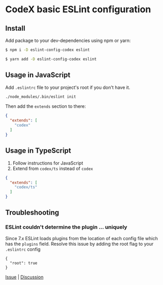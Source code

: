 # CodeX basic ESLint configuration

## Install

Add package to your dev-dependencies using npm or yarn:

```bash
$ npm i -D eslint-config-codex eslint

$ yarn add -D eslint-config-codex eslint
```

## Usage in JavaScript

Add `.eslintrc` file to your project's root if you don't have it.

```bash
./node_modules/.bin/eslint init
```

Then add the `extends` section to there:

```json
{
  "extends": [
    "codex"
  ]
}
```

## Usage in TypeScript

1. Follow instructions for JavaScript
2. Extend from `codex/ts` instead of `codex`

```json
{
  "extends": [
    "codex/ts"
  ]
}
```

## Troubleshooting

### ESLint couldn't determine the plugin ... uniquely

Since 7.x ESLint loads plugins from the location of each config file which has the `plugins` field. Resolve this issue by adding the root flag to your `.eslintrc` config

```
{
  "root": true
}
```

[Issue](https://github.com/codex-team/eslint-config/issues/25) | [Discussion](https://github.com/eslint/eslint/issues/13385#issuecomment-641252879)